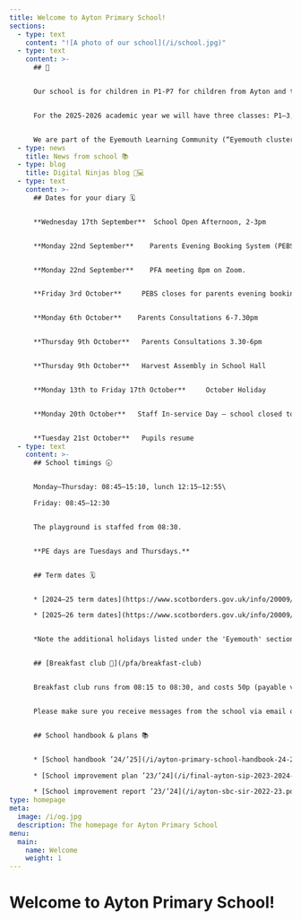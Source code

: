 ```yaml
---
title: Welcome to Ayton Primary School!
sections:
  - type: text
    content: "![A photo of our school](/i/school.jpg)"
  - type: text
    content: >-
      ## 👋


      Our school is for children in P1-P7 for children from Ayton and the surrounding area. Our head teacher is Mrs Horsburgh, who is also the head teacher of neighbouring [Reston Primary School](https://restonprimaryschool.wordpress.com).


      For the 2025-2026 academic year we will have three classes: P1–3, P3–6, and P6–7. See our [staff page](/staff) for more information.


      We are part of the Eyemouth Learning Community (“Eyemouth cluster”) – children from Ayton, Coldingham, Cockburnspath, Eyemouth and Reston primary schools move up together to Eyemouth High School.
  - type: news
    title: News from school 📚
  - type: blog
    title: Digital Ninjas blog 🥷💻
  - type: text
    content: >-
      ## Dates for your diary 🗓️


      **Wednesday 17th September**  School Open Afternoon, 2-3pm


      **Monday 22nd September**    Parents Evening Booking System (PEBS) goes live at 9am.


      **Monday 22nd September**    PFA meeting 8pm on Zoom.


      **Friday 3rd October**     PEBS closes for parents evening bookings at 12.30pm


      **Monday 6th October**    Parents Consultations 6-7.30pm


      **Thursday 9th October**   Parents Consultations 3.30-6pm


      **Thursday 9th October**   Harvest Assembly in School Hall 


      **Monday 13th to Friday 17th October**     October Holiday


      **Monday 20th October**   Staff In-service Day – school closed to pupils


      **Tuesday 21st October**   Pupils resume
  - type: text
    content: >-
      ## School timings 🕣


      Monday–Thursday: 08:45–15:10, lunch 12:15–12:55\

      Friday: 08:45–12:30


      The playground is staffed from 08:30.


      **PE days are Tuesdays and Thursdays.**


      ## Term dates 🗓️


      * [2024–25 term dates](https://www.scotborders.gov.uk/info/20009/schools_and_learning/621/term_holiday_and_closure_dates/2)

      * [2025–26 term dates](https://www.scotborders.gov.uk/info/20009/schools_and_learning/621/term_holiday_and_closure_dates/3)


      *Note the additional holidays listed under the 'Eyemouth' section of 'Casual Holidays'*


      ## [Breakfast club 🥣](/pfa/breakfast-club)


      Breakfast club runs from 08:15 to 08:30, and costs 50p (payable via [ParentPay](https://www.parentpay.com)). Please pay in advance for this service. 


      Please make sure you receive messages from the school via email or Xpressions for any updates to the schedule.


      ## School handbook & plans 📚


      * [School handbook ’24/’25](/i/ayton-primary-school-handbook-24-25.pdf)

      * [School improvement plan ’23/’24](/i/final-ayton-sip-2023-2024-pdf.pdf)

      * [School improvement report ’23/’24](/i/ayton-sbc-sir-2022-23.pdf)
type: homepage
meta:
  image: /i/og.jpg
  description: The homepage for Ayton Primary School
menu:
  main:
    name: Welcome
    weight: 1
---
```


# Welcome to Ayton Primary School!
